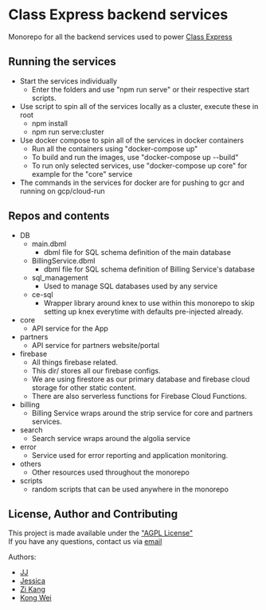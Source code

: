# Class Express backend services
Monorepo for all the backend services used to power [Class Express](https://github.com/Enkel-Digital/class-express-app)

## Running the services
- Start the services individually
    - Enter the folders and use "npm run serve" or their respective start scripts.
- Use script to spin all of the services locally as a cluster, execute these in root
    - npm install
    - npm run serve:cluster
- Use docker compose to spin all of the services in docker containers
    - Run all the containers using "docker-compose up"
    - To build and run the images, use "docker-compose up --build"
    - To run only selected services, use "docker-compose up core" for example for the "core" service
- The commands in the services for docker are for pushing to gcr and running on gcp/cloud-run

## Repos and contents
- DB
    - main.dbml
        - dbml file for SQL schema definition of the main database
    - BillingService.dbml
        - dbml file for SQL schema definition of Billing Service's database
    - sql_management
        - Used to manage SQL databases used by any service
    - ce-sql
        - Wrapper library around knex to use within this monorepo to skip setting up knex everytime with defaults pre-injected already.
- core
    - API service for the App
- partners
    - API service for partners website/portal
- firebase
    - All things firebase related.
    - This dir/ stores all our firebase configs.
    - We are using firestore as our primary database and firebase cloud storage for other static content.
    - There are also serverless functions for Firebase Cloud Functions.
- billing
    - Billing Service wraps around the strip service for core and partners services.
- search
    - Search service wraps around the algolia service
- error
    - Service used for error reporting and application monitoring.
- others
    - Other resources used throughout the monorepo
- scripts
    - random scripts that can be used anywhere in the monorepo

## License, Author and Contributing
This project is made available under the ["AGPL License"](./LICENSE)  
If you have any questions, contact us via [email](mailto:tech@enkeldigital.com)  

Authors:
- [JJ](https://github.com/Jaimeloeuf)
- [Jessica](https://github.com/jessicajacelyn)
- [Zi Kang](https://github.com/zzkzzzz)
- [Kong Wei](https://github.com/kongwei93)